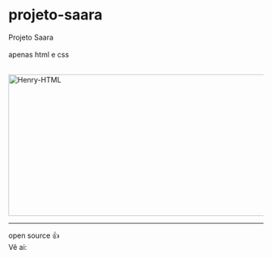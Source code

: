 # projeto-saara
Projeto Saara 
<br>
<br>
apenas html e css

<br>
<img align="center" alt="Henry-HTML" height="280" width="530" src="https://user-images.githubusercontent.com/96191361/147855323-c0e69ab8-4b8d-4e5e-9c80-fc1b6cfbdab1.png">
<hr>
open source 👍
<br>
Vê ai: 
